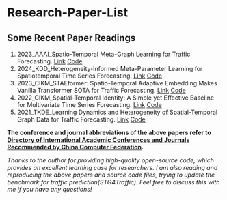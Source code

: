 # Research-Paper-List

## Some Recent Paper Readings
1. 2023_AAAI_Spatio-Temporal Meta-Graph Learning for Traffic Forecasting. [Link](https://arxiv.org/abs/2211.14701)  [Code](https://github.com/deepkashiwa20/MegaCRN)
2. 2024_KDD_Heterogeneity-Informed Meta-Parameter Learning for Spatiotemporal Time Series Forecasting. [Link](https://arxiv.org/abs/2405.10800)  [Code](https://github.com/XDZhelheim/HimNet)
3. 2023_CIKM_STAEformer: Spatio-Temporal Adaptive Embedding Makes Vanilla Transformer SOTA for Traffic Forecasting. [Link](https://arxiv.org/abs/2308.10425)  [Code](https://github.com/XDZhelheim/STAEformer)
4. 2022_CIKM_Spatial-Temporal Identity: A Simple yet Effective Baseline for Multivariate Time Series Forecasting. [Link](https://arxiv.org/abs/2208.05233)  [Code](https://github.com/zezhishao/STID)
5. 2021_TKDE_Learning Dynamics and Heterogeneity of Spatial-Temporal Graph Data for Traffic Forecasting. [Link](https://ieeexplore.ieee.org/document/9346058)  [Code](https://github.com/guoshnBJTU/ASTGNN)

**The conference and journal abbreviations of the above papers refer to [Directory of International Academic Conferences and Journals Recommended by China Computer Federation](https://www.ccf.org.cn/Academic_Evaluation/By_category/).**

*Thanks to the author for providing high-quality open-source code, which provides an excellent learning case for researchers. I am also reading and reproducing the above papers and source code files, trying to update the benchmark for traffic prediction(STG4Traffic). Feel free to discuss this with me if you have any questions!*